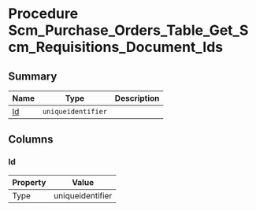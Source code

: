# Procedure Scm_Purchase_Orders_Table_Get_Scm_Requisitions_Document_Ids


## Summary

| Name | Type | Description |
| - | - | --- |
|[Id](#id)|`uniqueidentifier` ||

## Columns

### Id

| Property | Value |
| - | - |
|Type|uniqueidentifier|


